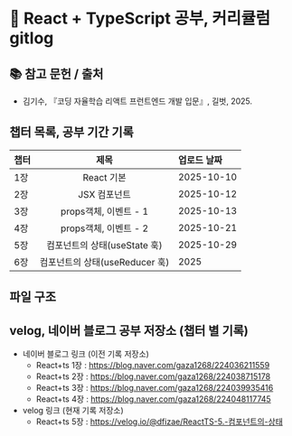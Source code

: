 # 📌 React + TypeScript 공부, 커리큘럼 gitlog

## 📚 참고 문헌 / 출처
- 김기수, 『코딩 자율학습 리액트 프런트엔드 개발 입문』, 길벗, 2025.

## 챕터 목록, 공부 기간 기록

|챕터|제목|업로드 날짜|
|:---|:---:|:---|
|1장|React 기본|2025-10-10|
|2장|JSX 컴포넌트|2025-10-12|
|3장|props객체, 이벤트 - 1|2025-10-13|
|4장|props객체, 이벤트 - 2|2025-10-21|
|5장|컴포넌트의 상태(useState 훅)|2025-10-29|
|6장|컴포넌트의 상태(useReducer 훅)|2025|


## 파일 구조


## velog, 네이버 블로그 공부 저장소 (챕터 별 기록)
- 네이버 블로그 링크 (이전 기록 저장소)
    - React+ts 1장 : https://blog.naver.com/gaza1268/224036211559
    - React+ts 2장 : https://blog.naver.com/gaza1268/224038715178
    - React+ts 3장 : https://blog.naver.com/gaza1268/224039935416
    - React+ts 4장 : https://blog.naver.com/gaza1268/224048117745
- velog 링크 (현재 기록 저장소)
    - React+ts 5장 : https://velog.io/@dfizae/ReactTS-5.-컴포넌트의-상태

